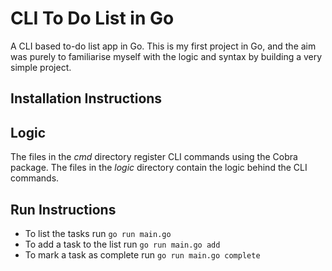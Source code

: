 # CLI To Do List in Go
A CLI based to-do list app in Go. This is my first project in Go, and the aim was purely to familiarise myself with the logic and syntax by building a very simple project.

## Installation Instructions

## Logic
The files in the *cmd* directory register CLI commands using the Cobra package.
The files in the *logic* directory contain the logic behind the CLI commands.


## Run Instructions
- To list the tasks run `go run main.go`
- To add a task to the list run `go run main.go add`
- To mark a task as complete run `go run main.go complete`
